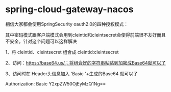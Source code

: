 # spring-cloud-gateway-nacos

相信大家都会使用SpringSecurity oauth2.0的四种授权模式：

其中密码模式跟客户端模式会用到cleintid和cleintsecret会使得前端很不友好而且不安全。针对这个问题可以这样解决

1、将 cleintid、cleintsecret 组合成  cleintid:cleintsecret

2、访问：https://base64.us/；将组合好的字符串粘贴到加密成Base64就可以了

3、访问时在 Header头信息加入  'Basic  '+生成的Base64  就可以了

Authorization: Basic Y2xpZW50OjEyMzQ1Ng==